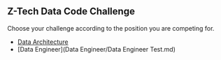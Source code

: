 ## Z-Tech Data Code Challenge

Choose your challenge according to the position you are competing for.


- [Data Architecture](https://github.com/ztech-company/ztech-data-code-challenge/blob/main/Data%20Architecture/Data%20Architecture%20Test.md)
- [Data Engineer](Data Engineer/Data Engineer Test.md)

